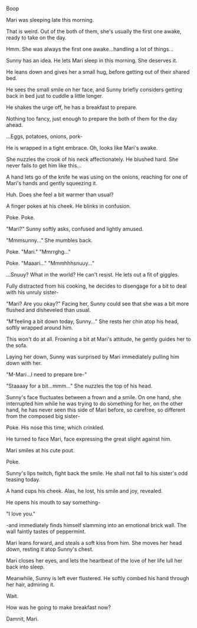 Boop

Mari was sleeping late this morning.

That is weird. Out of the both of them, she's usually the first one awake, ready to take on the day.

Hmm. She was always the first one awake...handling a lot of things...

Sunny has an idea. He lets Mari sleep in this morning. She deserves it.

He leans down and gives her a small hug, before getting out of their shared bed.

He sees the small smile on her face, and Sunny briefly considers getting back in bed just to cuddle a little longer.

He shakes the urge off, he has a breakfast to prepare. 




Nothing too fancy, just enough to prepare the both of them for the day ahead. 

...Eggs, potatoes, onions, pork-

He is wrapped in a tight embrace. Oh, looks like Mari's awake.

She nuzzles the crook of his neck affectionately. He blushed hard. She never fails to get him like this...

A hand lets go of the knife he was using on the onions, reaching for one of Mari's hands and gently squeezing it.

Huh. Does she feel a bit warmer than usual?

A finger pokes at his cheek. He blinks in confusion.

Poke. Poke.

"Mari?" Sunny softly asks, confused and lightly amused.

"Mmmsunny..." She mumbles back.

Poke. "Mari." "Mmrrghg..."

Poke. "Maaari..." "Mmmhhhsnuuy..."

...Snuuy? What in the world? He can't resist. He lets out a fit of giggles.

Fully distracted from his cooking, he decides to disengage for a bit to deal with his unruly sister-


"Mari? Are you okay?" Facing her, Sunny could see that she was a bit more flushed and disheveled than usual.

"M'feeling a bit down today, Sunny..." She rests her chin atop his head, softly wrapped around him.

This won't do at all. Frowning a bit at Mari's attitude, he gently guides her to the sofa.

Laying her down, Sunny was surprised by Mari immediately pulling him down with her.

"M-Mari...I need to prepare bre-"

"Staaaay for a bit...mmm..." She nuzzles the top of his head.

Sunny's face fluctuates between a frown and a smile. On one hand, she interrupted him while he was trying to do something for her, on the other hand, he has never seen this side of Mari before, so carefree, so different from the composed big sister-

Poke. His nose this time, which crinkled.

He turned to face Mari, face expressing the great slight against him.

Mari smiles at his cute pout. 

Poke.

Sunny's lips twitch, fight back the smile. He shall not fall to his sister's odd teasing today.

A hand cups his cheek. Alas, he lost, his smile and joy, revealed.

He opens his mouth to say something-

"I love you."

-and immediately finds himself slamming into an emotional brick wall. The wall faintly tastes of peppermint.

Mari leans forward, and steals a soft kiss from him. She moves her head down, resting it atop Sunny's chest.

Mari closes her eyes, and lets the heartbeat of the love of her life lull her back into sleep.



Meanwhile, Sunny is left ever flustered. He softly combed his hand through her hair, admiring it.

Wait.

How was he going to make breakfast now?

Damnit, Mari.